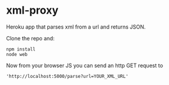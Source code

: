 xml-proxy
=========

Heroku app that parses xml from a url and returns JSON.

Clone the repo and:

```
npm install
node web
```

Now from your browser JS you can send an http GET request to 
```
'http://localhost:5000/parse?url=YOUR_XML_URL'
```
